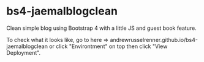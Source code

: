 # bs4-jaemalblogclean
Clean simple blog using Bootstrap 4 with a little JS and guest book feature.

To check what it looks like, go to here => andrewrusselrenner.github.io/bs4-jaemalblogclean or click "Environtment" on top then click "View Deployment".
